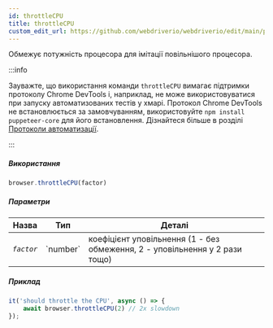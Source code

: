 ```yaml
---
id: throttleCPU
title: throttleCPU
custom_edit_url: https://github.com/webdriverio/webdriverio/edit/main/packages/webdriverio/src/commands/browser/throttleCPU.ts
---
```


Обмежує потужність процесора для імітації повільнішого процесора.

:::info

Зауважте, що використання команди `throttleCPU` вимагає підтримки протоколу Chrome DevTools і, наприклад,
не може використовуватися при запуску автоматизованих тестів у хмарі. Протокол Chrome DevTools не встановлюється за замовчуванням,
використовуйте `npm install puppeteer-core` для його встановлення.
Дізнайтеся більше в розділі [Протоколи автоматизації](/docs/automationProtocols).

:::

##### Використання

```js
browser.throttleCPU(factor)
```

##### Параметри

<table>
  <thead>
    <tr>
      <th>Назва</th><th>Тип</th><th>Деталі</th>
    </tr>
  </thead>
  <tbody>
    <tr>
      <td><code><var>factor</var></code></td>
      <td>`number`</td>
      <td>коефіцієнт уповільнення (1 - без обмеження, 2 - уповільнення у 2 рази тощо)</td>
    </tr>
  </tbody>
</table>

##### Приклад

```js title="throttleCPU.js"
it('should throttle the CPU', async () => {
    await browser.throttleCPU(2) // 2x slowdown
});
```